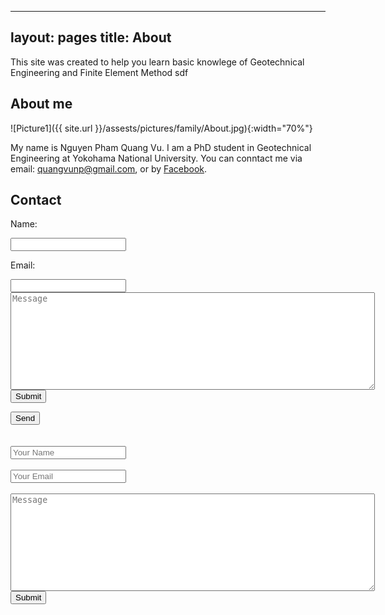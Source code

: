 ----
layout: pages
title: About
---

This site was created to help you learn basic knowlege of Geotechnical Engineering and Finite Element Method
sdf

## About me

![Picture1]({{ site.url }}/assests/pictures/family/About.jpg){:width="70%"}

My name is Nguyen Pham Quang Vu. I am a PhD student in Geotechnical Engineering at Yokohama National University. You can conntact me via email: quangvunp@gmail.com, or by [Facebook]("https://www.facebook.com/quangvu.np"). 

## Contact

<form action="//formspree.io/your@email.com" method="POST">
    <p>Name: </p><input type="text" name="name"><br />
    <p>Email: </p><input type="email" name="email"><br />
    <textarea id="message" name="message" placeholder="Message" rows="10" cols="70"></textarea> <br />
  <input type='submit' value='Submit' />
</form>
    <input type="submit" value="Send">
</form>



<form action="http://getsimpleform.com/messages?form_api_token=475339605245a246498c3b1d364a845b" method="post">
  <input type='hidden' name='redirect_to' value='http://minhajuddin.com/thank-you' />
  <!--<label for='name'>Name</label>-->
  <br />
  <br />
  <input type='text' id='name' name='name' placeholder='Your Name' rows='2' cols='70' />
  
  <!--<label for='email'>Email</label> -->
  <br />
  <br />
  <input type='text' id='email' name='email' placeholder='Your Email' rows ='4' cols='70' />
  <br />
  <!--<label for='email'>Message</label>-->
  <br />
  <textarea id='message' name='message' placeholder='Message' rows='10' cols='70'></textarea>
  <br />
  <input type='submit' value='Submit' />
</form>
